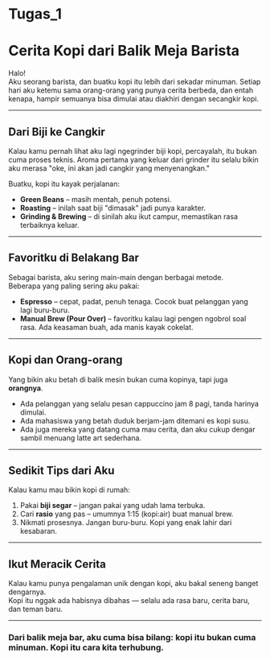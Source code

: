 # Tugas_1
# Cerita Kopi dari Balik Meja Barista

Halo!  
Aku seorang barista, dan buatku kopi itu lebih dari sekadar minuman. Setiap hari aku ketemu sama orang-orang yang punya cerita berbeda, dan entah kenapa, hampir semuanya bisa dimulai atau diakhiri dengan secangkir kopi.

---

## Dari Biji ke Cangkir
Kalau kamu pernah lihat aku lagi ngegrinder biji kopi, percayalah, itu bukan cuma proses teknis. Aroma pertama yang keluar dari grinder itu selalu bikin aku merasa "oke, ini akan jadi cangkir yang menyenangkan."  

Buatku, kopi itu kayak perjalanan:
- **Green Beans** – masih mentah, penuh potensi.  
- **Roasting** – inilah saat biji "dimasak" jadi punya karakter.  
- **Grinding & Brewing** – di sinilah aku ikut campur, memastikan rasa terbaiknya keluar.  

---

## Favoritku di Belakang Bar
Sebagai barista, aku sering main-main dengan berbagai metode.  
Beberapa yang paling sering aku pakai:
- **Espresso** – cepat, padat, penuh tenaga. Cocok buat pelanggan yang lagi buru-buru.  
- **Manual Brew (Pour Over)** – favoritku kalau lagi pengen ngobrol soal rasa. Ada keasaman buah, ada manis kayak cokelat.  

---

## Kopi dan Orang-orang
Yang bikin aku betah di balik mesin bukan cuma kopinya, tapi juga **orangnya**.  
- Ada pelanggan yang selalu pesan cappuccino jam 8 pagi, tanda harinya dimulai.  
- Ada mahasiswa yang betah duduk berjam-jam ditemani es kopi susu.  
- Ada juga mereka yang datang cuma mau cerita, dan aku cukup dengar sambil menuang latte art sederhana.  

---

## Sedikit Tips dari Aku
Kalau kamu mau bikin kopi di rumah:
1. Pakai **biji segar** – jangan pakai yang udah lama terbuka.  
2. Cari **rasio** yang pas – umumnya 1:15 (kopi:air) buat manual brew.  
3. Nikmati prosesnya. Jangan buru-buru. Kopi yang enak lahir dari kesabaran.  

---

## Ikut Meracik Cerita
Kalau kamu punya pengalaman unik dengan kopi, aku bakal seneng banget dengarnya.  
Kopi itu nggak ada habisnya dibahas — selalu ada rasa baru, cerita baru, dan teman baru.  

---

### Dari balik meja bar, aku cuma bisa bilang: kopi itu bukan cuma minuman. Kopi itu cara kita terhubung.
